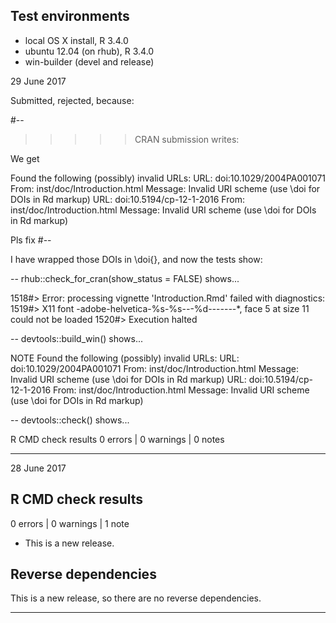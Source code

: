 ## Test environments
* local OS X install, R 3.4.0
* ubuntu 12.04 (on rhub), R 3.4.0
* win-builder (devel and release)

29 June 2017

Submitted, rejected, because:

#--
>>>>> CRAN submission writes:

We get


Found the following (possibly) invalid URLs:
  URL: doi:10.1029/2004PA001071
    From: inst/doc/Introduction.html
    Message: Invalid URI scheme (use \doi for DOIs in Rd markup)
  URL: doi:10.5194/cp-12-1-2016
    From: inst/doc/Introduction.html
    Message: Invalid URI scheme (use \doi for DOIs in Rd markup)

Pls fix 
#--

I have wrapped those DOIs in \doi{}, and now the tests show:

--
rhub::check_for_cran(show_status = FALSE) shows...

1518#> Error: processing vignette 'Introduction.Rmd' failed with diagnostics:
1519#> X11 font -adobe-helvetica-%s-%s-*-*-%d-*-*-*-*-*-*-*, face 5 at size 11 could not be loaded
1520#> Execution halted

--
devtools::build_win() shows...

NOTE 
Found the following (possibly) invalid URLs:
  URL: doi:10.1029/2004PA001071
    From: inst/doc/Introduction.html
    Message: Invalid URI scheme (use \doi for DOIs in Rd markup)
  URL: doi:10.5194/cp-12-1-2016
    From: inst/doc/Introduction.html
    Message: Invalid URI scheme (use \doi for DOIs in Rd markup)

--
devtools::check() shows...



R CMD check results
0 errors | 0 warnings | 0 notes

---
28 June 2017

## R CMD check results

0 errors | 0 warnings | 1 note

* This is a new release.

## Reverse dependencies

This is a new release, so there are no reverse dependencies.

---
